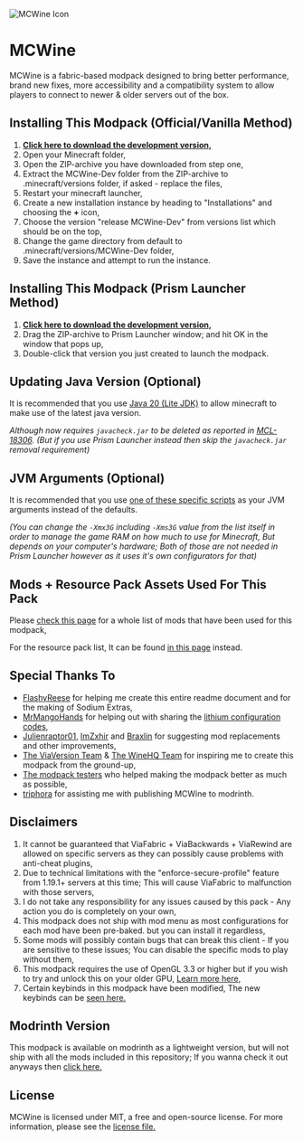 ﻿![MCWine Icon](https://i.imgur.com/sykJqfG.png)
# MCWine

MCWine is a fabric-based modpack designed to bring better performance, brand new fixes, more accessibility and a compatibility system to allow players to connect to newer & older servers out of the box.

## Installing This Modpack (Official/Vanilla Method)

1. [**Click here to download the development version,**](https://github.com/Kichura/MCWine/archive/refs/heads/Dev.zip)
2. Open your Minecraft folder,
3. Open the ZIP-archive you have downloaded from step one,
4. Extract the MCWine-Dev folder from the ZIP-archive to .minecraft/versions folder, if asked - replace the files,
5. Restart your minecraft launcher,
6. Create a new installation instance by heading to "Installations" and choosing the **+** icon,
7. Choose the version "release MCWine-Dev" from versions list which should be on the top,
8. Change the game directory from default to .minecraft/versions/MCWine-Dev folder,
9. Save the instance and attempt to run the instance.

## Installing This Modpack (Prism Launcher Method)

1. [**Click here to download the development version,**](https://github.com/Kichura/MCWine/archive/refs/heads/PrismMC-Dev.zip)
2. Drag the ZIP-archive to Prism Launcher window; and hit OK in the window that pops up,
3. Double-click that version you just created to launch the modpack.

## Updating Java Version (Optional)

It is recommended that you use [Java 20 (Lite JDK)](https://bell-sw.com/pages/downloads) to allow minecraft to make use of the latest java version.

*Although now requires ```javacheck.jar``` to be deleted as reported in [MCL-18306](https://bugs.mojang.com/browse/MCL-18306). (But if you use Prism Launcher instead then skip the ```javacheck.jar``` removal requirement)*

## JVM Arguments (Optional)

It is recommended that you use [one of these specific scripts](https://github.com/Kichura/MCWine/tree/PrismMC-Dev/sources/jvm_arguments.md) as your JVM arguments instead of the defaults.

*(You can change the ```-Xmx3G``` including ```-Xms3G``` value from the list itself in order to manage the game RAM on how much to use for Minecraft, But depends on your computer's hardware; Both of those are not needed in Prism Launcher however as it uses it's own configurators for that)*

## Mods + Resource Pack Assets Used For This Pack

Please [check this page](https://github.com/Kichura/MCWine/tree/PrismMC-Dev/sources/mods_used.md) for a whole list of mods that have been used for this modpack,

For the resource pack list, It can be found [in this page](https://github.com/Kichura/MCWine/tree/PrismMC-Dev/sources/resources_used.md) instead.

## Special Thanks To

- [FlashyReese](https://github.com/FlashyReese) for helping me create this entire readme document and for the making of Sodium Extras,
- [MrMangoHands](https://github.com/mrmangohands) for helping out with sharing the [lithium configuration codes](https://github.com/CaffeineMC/lithium-fabric/blob/develop/lithium-mixin-config.md),
- [Julienraptor01](https://github.com/Julienraptor01), [ImZxhir](https://github.com/Imzxhir) and [Braxlin](https://github.com/Braxlin) for suggesting mod replacements and other improvements,
- [The ViaVersion Team](https://github.com/ViaVersion/ViaVersion) & [The WineHQ Team](https://www.winehq.org) for inspiring me to create this modpack from the ground-up,
- [The modpack testers](https://pastebin.com/raw/QknQpyZ0) who helped making the modpack better as much as possible,
- [triphora](https://github.com/triphora) for assisting me with publishing MCWine to modrinth.

## Disclaimers

1. It cannot be guaranteed that ViaFabric + ViaBackwards + ViaRewind are allowed on specific servers as they can possibly cause problems with anti-cheat plugins,
2. Due to technical limitations with the "enforce-secure-profile" feature from 1.19.1+ servers at this time; This will cause ViaFabric to malfunction with those servers,
3. I do not take any responsibility for any issues caused by this pack - Any action you do is completely on your own,
4. This modpack does not ship with mod menu as most configurations for each mod have been pre-baked. but you can install it regardless,
5. Some mods will possibly contain bugs that can break this client - If you are sensitive to these issues; You can disable the specific mods to play without them,
6. This modpack requires the use of OpenGL 3.3 or higher but if you wish to try and unlock this on your older GPU, [Learn more here](https://gist.github.com/Kichura/9fa44010d8ed9e5733d258292e327001),
7. Certain keybinds in this modpack have been modified, The new keybinds can be [seen here.](https://github.com/Kichura/MCWine/blob/PrismMC-Dev/sources/keybinds.md)

## Modrinth Version

This modpack is available on modrinth as a lightweight version, but will not ship with all the mods included in this repository; If you wanna check it out anyways then [click here.](https://modrinth.com/modpack/mcwine)

## License

MCWine is licensed under MIT, a free and open-source license. For more information, please see the [license file.](https://github.com/Kichura/MCWine/blob/PrismMC-Dev/LICENSE)
